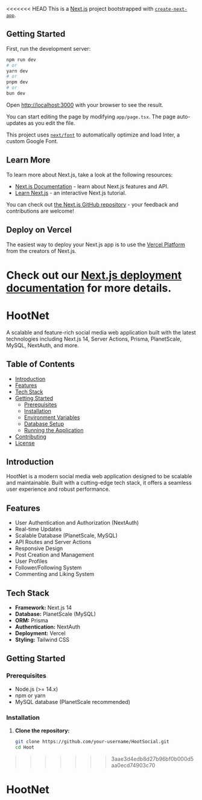 <<<<<<< HEAD
This is a [Next.js](https://nextjs.org/) project bootstrapped with [`create-next-app`](https://github.com/vercel/next.js/tree/canary/packages/create-next-app).

## Getting Started

First, run the development server:

```bash
npm run dev
# or
yarn dev
# or
pnpm dev
# or
bun dev
```

Open [http://localhost:3000](http://localhost:3000) with your browser to see the result.

You can start editing the page by modifying `app/page.tsx`. The page auto-updates as you edit the file.

This project uses [`next/font`](https://nextjs.org/docs/basic-features/font-optimization) to automatically optimize and load Inter, a custom Google Font.

## Learn More

To learn more about Next.js, take a look at the following resources:

- [Next.js Documentation](https://nextjs.org/docs) - learn about Next.js features and API.
- [Learn Next.js](https://nextjs.org/learn) - an interactive Next.js tutorial.

You can check out [the Next.js GitHub repository](https://github.com/vercel/next.js/) - your feedback and contributions are welcome!

## Deploy on Vercel

The easiest way to deploy your Next.js app is to use the [Vercel Platform](https://vercel.com/new?utm_medium=default-template&filter=next.js&utm_source=create-next-app&utm_campaign=create-next-app-readme) from the creators of Next.js.

Check out our [Next.js deployment documentation](https://nextjs.org/docs/deployment) for more details.
=======
# HootNet
A scalable and feature-rich social media web application built with the latest technologies including Next.js 14, Server Actions, Prisma, PlanetScale, MySQL, NextAuth, and more.

## Table of Contents
- [Introduction](#introduction)
- [Features](#features)
- [Tech Stack](#tech-stack)
- [Getting Started](#getting-started)
  - [Prerequisites](#prerequisites)
  - [Installation](#installation)
  - [Environment Variables](#environment-variables)
  - [Database Setup](#database-setup)
  - [Running the Application](#running-the-application)
- [Contributing](#contributing)
- [License](#license)

## Introduction
HootNet is a modern social media web application designed to be scalable and maintainable. Built with a cutting-edge tech stack, it offers a seamless user experience and robust performance.

## Features
- User Authentication and Authorization (NextAuth)
- Real-time Updates
- Scalable Database (PlanetScale, MySQL)
- API Routes and Server Actions
- Responsive Design
- Post Creation and Management
- User Profiles
- Follower/Following System
- Commenting and Liking System

## Tech Stack
- **Framework:** Next.js 14
- **Database:** PlanetScale (MySQL)
- **ORM:** Prisma
- **Authentication:** NextAuth
- **Deployment:** Vercel
- **Styling:** Tailwind CSS

## Getting Started

### Prerequisites
- Node.js (>= 14.x)
- npm or yarn
- MySQL database (PlanetScale recommended)

### Installation
1. **Clone the repository:**
   ```bash
   git clone https://github.com/your-username/HootSocial.git
   cd Hoot
>>>>>>> 3aae3d4edb8d27b96bf0b000d5aa0ecd74903c70
# HootNet
